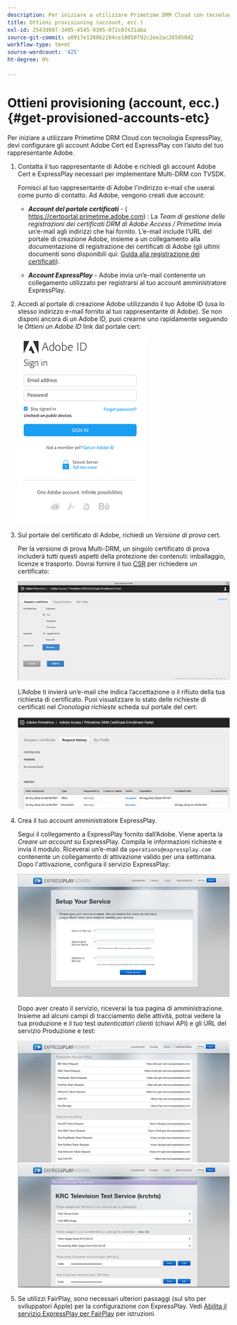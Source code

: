 ```yaml
---
description: Per iniziare a utilizzare Primetime DRM Cloud con tecnologia ExpressPlay, devi configurare gli account Adobe Cert ed ExpressPlay con l’aiuto del tuo rappresentante Adobe.
title: Ottieni provisioning (account, ecc.)
exl-id: 2543d997-3495-4545-9395-072c07431aba
source-git-commit: a0917e128862184ce18050792c2ee2ac265050d2
workflow-type: tm+mt
source-wordcount: '425'
ht-degree: 0%

---
```


# Ottieni provisioning (account, ecc.) {#get-provisioned-accounts-etc}

Per iniziare a utilizzare Primetime DRM Cloud con tecnologia ExpressPlay, devi configurare gli account Adobe Cert ed ExpressPlay con l’aiuto del tuo rappresentante Adobe.

1. Contatta il tuo rappresentante di Adobe e richiedi gli account Adobe Cert e ExpressPlay necessari per implementare Multi-DRM con TVSDK.

   Fornisci al tuo rappresentante di Adobe l&#39;indirizzo e-mail che userai come punto di contatto. Ad Adobe, vengono creati due account:

   * ***Account del portale certificati*** - ( https://certportal.primetime.adobe.com) : La *Team di gestione delle registrazioni dei certificati DRM di Adobe Access / Primetime* invia un’e-mail agli indirizzi che hai fornito. L’e-mail include l’URL del portale di creazione Adobe, insieme a un collegamento alla documentazione di registrazione dei certificati di Adobe (gli ultimi documenti sono disponibili qui: [Guida alla registrazione dei certificati](../../../digital-rights-management/certificate-enrollment-guide/about-certs.md)).

   * ***Account ExpressPlay*** - Adobe invia un’e-mail contenente un collegamento utilizzato per registrarsi al tuo account amministratore ExpressPlay.

1. Accedi al portale di creazione Adobe utilizzando il tuo Adobe ID (usa lo stesso indirizzo e-mail fornito al tuo rappresentante di Adobe). Se non disponi ancora di un Adobe ID, puoi crearne uno rapidamente seguendo le *Ottieni un Adobe ID* link dal portale cert:

   <!--<a id="fig_mst_gtj_wv"></a>-->

   ![](assets/cert_portal_sign-in-page-web.png)

1. Sul portale del certificato di Adobe, richiedi un *Versione di prova* cert.

   Per la versione di prova Multi-DRM, un singolo certificato di prova includerà tutti questi aspetti della protezione dei contenuti: imballaggio, licenze e trasporto. Dovrai fornire il tuo [CSR](../../../digital-rights-management/certificate-enrollment-guide/request-certs/gen-cert-signing-req.md) per richiedere un certificato:
   <!--<a id="fig_op1_xwj_wv"></a>-->

   ![](assets/cert_portal_trial_request-web.png)

   L’Adobe ti invierà un’e-mail che indica l’accettazione o il rifiuto della tua richiesta di certificato. Puoi visualizzare lo stato delle richieste di certificati nel *Cronologia richieste* scheda sul portale del cert:
   <!--<a id="fig_gkl_myj_wv"></a>-->

   ![](assets/cert_portal_request_history-web.png)

1. Crea il tuo account amministratore ExpressPlay.

   Segui il collegamento a ExpressPlay fornito dall’Adobe. Viene aperta la *Creare un account* su ExpressPlay. Compila le informazioni richieste e invia il modulo. Riceverai un’e-mail da `operations@expressplay.com` contenente un collegamento di attivazione valido per una settimana. Dopo l&#39;attivazione, configura il servizio ExpressPlay:
   <!--<a id="fig_cjl_ztk_wv"></a>-->

   ![](assets/expressplay_create_service-web.png)

   Dopo aver creato il servizio, riceverai la tua pagina di amministrazione. Insieme ad alcuni campi di tracciamento delle attività, potrai vedere la tua produzione e il tuo test *autenticatori clienti* (chiavi API) e gli URL del servizio Produzione e test:

   <!--<a id="fig_c5h_xdl_wv"></a>-->

   ![](assets/expressplay_admin_dashboard_2-web.png) ![](assets/expressplay_admin_dashboard-web.png)

1. Se utilizzi FairPlay, sono necessari ulteriori passaggi (sul sito per sviluppatori Apple) per la configurazione con ExpressPlay. Vedi [Abilita il servizio ExpressPlay per FairPlay](../../multi-drm-workflows/p-l-and-p/fairplay-workflow.md#enable-expressplay-service-for-fairplay) per istruzioni.
